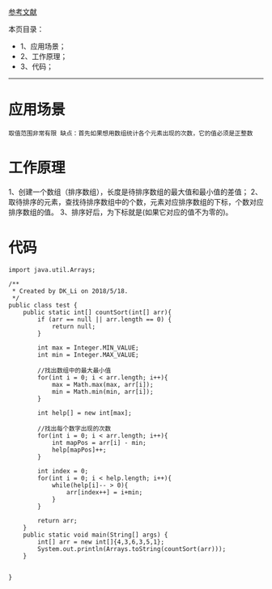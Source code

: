 [参考文献](https://www.cnblogs.com/zer0Black/p/6169858.html)

本页目录：
- 1、应用场景；
- 2、工作原理；
- 3、代码；

***

# 应用场景
`
取值范围非常有限
缺点：首先如果想用数组统计各个元素出现的次数，它的值必须是正整数
`

# 工作原理
1、创建一个数组（排序数组），长度是待排序数组的最大值和最小值的差值；
2、取待排序的元素，查找待排序数组中的个数，元素对应排序数组的下标，个数对应排序数组的值。
3、排序好后，为下标就是(如果它对应的值不为零的)。

# 代码
```
import java.util.Arrays;

/**
 * Created by DK_Li on 2018/5/18.
 */
public class test {
    public static int[] countSort(int[] arr){
        if (arr == null || arr.length == 0) {
            return null;
        }

        int max = Integer.MIN_VALUE;
        int min = Integer.MAX_VALUE;

        //找出数组中的最大最小值
        for(int i = 0; i < arr.length; i++){
            max = Math.max(max, arr[i]);
            min = Math.min(min, arr[i]);
        }

        int help[] = new int[max];

        //找出每个数字出现的次数
        for(int i = 0; i < arr.length; i++){
            int mapPos = arr[i] - min;
            help[mapPos]++;
        }

        int index = 0;
        for(int i = 0; i < help.length; i++){
            while(help[i]-- > 0){
                arr[index++] = i+min;
            }
        }

        return arr;
    }
    public static void main(String[] args) {
        int[] arr = new int[]{4,3,6,3,5,1};
        System.out.println(Arrays.toString(countSort(arr)));
    }


}

```